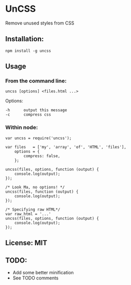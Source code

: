 # UnCSS #

Remove unused styles from CSS

## Installation: ##

    npm install -g uncss

Usage
-----

### From the command line: ###

    uncss [options] <files.html ...>

  Options:

    -h      output this message
    -c      compress css

### Within node: ###

    var uncss = require('uncss');

    var files   = ['my', 'array', 'of', 'HTML', 'files'],
        options = {
            compress: false,
        };

    uncss(files, options, function (output) {
        console.log(output);
    });

    /* Look Ma, no options! */
    uncss(files, function (output) {
        console.log(output);
    });

    /* Specifying raw HTML*/
    var raw_html = '...'
    uncss(files, options, function (output) {
        console.log(output);
    });    

## License: MIT ##

## TODO: ##
- Add some better minification
- See TODO comments